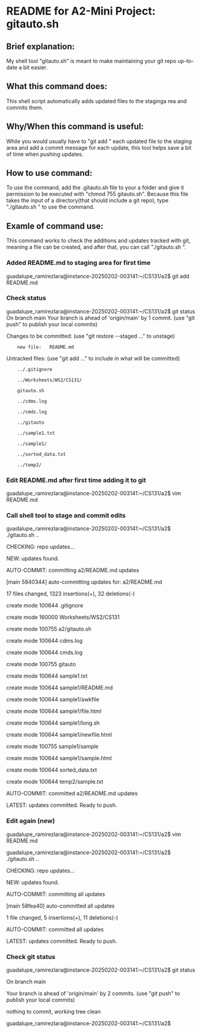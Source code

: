# README for A2-Mini Project: gitauto.sh

## Brief explanation:
My shell tool "gitauto.sh" is meant to make maintaining your git repo up-to-date a bit easier.

## What this command does:
This shell script automatically adds updated files to the staginga rea and commits
them.

## Why/When this command is useful:
While you would usually have to "git add <filename>" each updated file to the staging area and add a commit message for each update, this tool helps save a bit of time when pushing updates.
 
## How to use command:
To use the command, add the .gitauto.sh file to your a folder and give it permission to be executed with "chmod 755 gitauto.sh". Because this file takes the input of a directory(that should include a git repo), type "./gitauto.sh <directory of repo>" to use the command.

## Examle of command use:
This command works to check the additions and updates tracked with git, meaning a file can be created, and after that, you can call "./gitauto.sh <directory of repo>".

### Added README.md to staging area for first time
guadalupe_ramirezlara@instance-20250202-003141:~/CS131/a2$ git add README.md

### Check status
guadalupe_ramirezlara@instance-20250202-003141:~/CS131/a2$ git status
On branch main
Your branch is ahead of 'origin/main' by 1 commit.
  (use "git push" to publish your local commits)

Changes to be committed:
  (use "git restore --staged <file>..." to unstage)
       
        new file:   README.md

Untracked files:
  (use "git add <file>..." to include in what will be committed)
      
        ../.gitignore
        
        ../Worksheets/WS2/CS131/
        
        gitauto.sh
        
        ../cdms.log
        
        ../cmds.log
        
        ../gitauto
        
        ../sample1.txt
        
        ../sample1/
        
        ../sorted_data.txt
        
        ../temp2/


### Edit README.md after first time adding it to git
guadalupe_ramirezlara@instance-20250202-003141:~/CS131/a2$ vim README.md

### Call shell tool to stage and commit edits
guadalupe_ramirezlara@instance-20250202-003141:~/CS131/a2$ ./gitauto.sh ..

CHECKING: repo updates...

NEW: updates found.

AUTO-COMMIT: committing a2/README.md updates

[main 5840344] auto-committing updates for: a2/README.md

 17 files changed, 1323 insertions(+), 32 deletions(-)
 
 create mode 100644 .gitignore
 
 create mode 160000 Worksheets/WS2/CS131
 
 create mode 100755 a2/gitauto.sh
 
 create mode 100644 cdms.log
 
 create mode 100644 cmds.log
 
 create mode 100755 gitauto
 
 create mode 100644 sample1.txt
 
 create mode 100644 sample1/README.md
 
 create mode 100644 sample1/awkfile
 
 create mode 100644 sample1/file.html
 
 create mode 100644 sample1/long.sh
 
 create mode 100644 sample1/newfile.html
 
 create mode 100755 sample1/sample
 
 create mode 100644 sample1/sample.html
 
 create mode 100644 sorted_data.txt

 create mode 100644 temp2/sample.txt

AUTO-COMMIT: committed a2/README.md updates

LATEST: updates committed. Ready to push.


### Edit again (new)
guadalupe_ramirezlara@instance-20250202-003141:~/CS131/a2$ vim README.md

guadalupe_ramirezlara@instance-20250202-003141:~/CS131/a2$ ./gitauto.sh ..

CHECKING: repo updates...

NEW: updates found.

AUTO-COMMIT: committing all updates

[main 58fea40] auto-committed all updates

 1 file changed, 5 insertions(+), 11 deletions(-)

AUTO-COMMIT: committed all updates

LATEST: updates committed. Ready to push.


### Check git status
guadalupe_ramirezlara@instance-20250202-003141:~/CS131/a2$ git status

On branch main

Your branch is ahead of 'origin/main' by 2 commits.
  (use "git push" to publish your local commits)

nothing to commit, working tree clean

guadalupe_ramirezlara@instance-20250202-003141:~/CS131/a2$  
